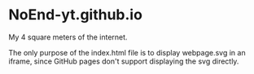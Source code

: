# NoEnd-yt.github.io
My 4 square meters of the internet.

The only purpose of the index.html file is to display webpage.svg in an iframe, since GitHub pages don't support displaying the svg directly.
